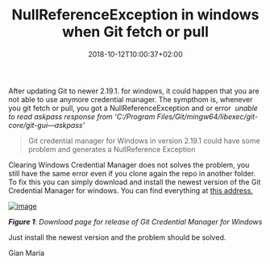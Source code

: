 ﻿---
title: "NullReferenceException in windows when Git fetch or pull"
description: ""
date: 2018-10-12T10:00:37+02:00
draft: false
tags: [Git]
categories: [Git]
---
After updating Git to newer 2.19.1. for windows, it could happen that you are not able to use anymore credential manager. The sympthom is, whenever you git fetch or pull, you got a NullReferenceException and or error  *unable to read askpass response from ‘C:/Program Files/Git/mingw64/libexec/git-core/git-gui—askpass’*

> Git credential manager for Windows in version 2.19.1 could have some problem and generates a NullReference Exception

Clearing Windows Credential Manager does not solves the problem, you still have the same error even if you clone again the repo in another folder. To fix this you can simply download and install the newest version of the Git Credential Manager for windows. You can find everything at [this address.](https://github.com/Microsoft/Git-Credential-Manager-for-Windows/releases)

[![image](http://www.codewrecks.com/blog/wp-content/uploads/2018/10/image_thumb-16.png "image")](http://www.codewrecks.com/blog/wp-content/uploads/2018/10/image-16.png)

 ***Figure 1***: *Download page for release of Git Credential Manager for Windows*

Just install the newest version and the problem should be solved.

Gian Maria
